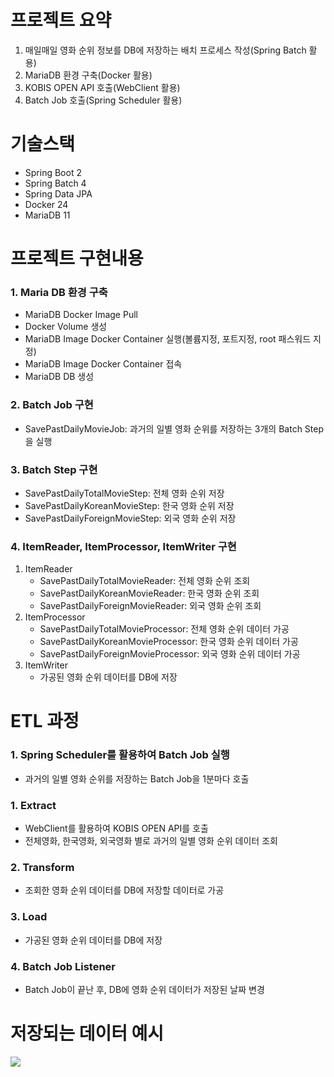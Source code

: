 # 프로젝트 요약
1. 매일매일 영화 순위 정보를 DB에 저장하는 배치 프로세스 작성(Spring Batch 활용)
2. MariaDB 환경 구축(Docker 활용)
3. KOBIS OPEN API 호출(WebClient 활용)
4. Batch Job 호출(Spring Scheduler 활용)

# 기술스택
- Spring Boot 2
- Spring Batch 4
- Spring Data JPA
- Docker 24
- MariaDB 11

# 프로젝트 구현내용
### 1. Maria DB 환경 구축
   - MariaDB Docker Image Pull
   - Docker Volume 생성
   - MariaDB Image Docker Container 실행(볼륨지정, 포트지정, root 패스워드 지정)
   - MariaDB Image Docker Container 접속
   - MariaDB DB 생성
### 2. Batch Job 구현
   - SavePastDailyMovieJob: 과거의 일별 영화 순위를 저장하는 3개의 Batch Step을 실행
### 3. Batch Step 구현
   - SavePastDailyTotalMovieStep: 전체 영화 순위 저장
   - SavePastDailyKoreanMovieStep: 한국 영화 순위 저장
   - SavePastDailyForeignMovieStep: 외국 영화 순위 저장
### 4. ItemReader, ItemProcessor, ItemWriter 구현
1) ItemReader
   - SavePastDailyTotalMovieReader: 전체 영화 순위 조회
   - SavePastDailyKoreanMovieReader: 한국 영화 순위 조회
   - SavePastDailyForeignMovieReader: 외국 영화 순위 조회
2) ItemProcessor
   - SavePastDailyTotalMovieProcessor: 전체 영화 순위 데이터 가공
   - SavePastDailyKoreanMovieProcessor: 한국 영화 순위 데이터 가공
   - SavePastDailyForeignMovieProcessor: 외국 영화 순위 데이터 가공
3) ItemWriter
   - 가공된 영화 순위 데이터를 DB에 저장

# ETL 과정
### 1. Spring Scheduler를 활용하여 Batch Job 실행
   - 과거의 일별 영화 순위를 저장하는 Batch Job을 1분마다 호출
### 1. Extract
   - WebClient를 활용하여 KOBIS OPEN API를 호출
   - 전체영화, 한국영화, 외국영화 별로 과거의 일별 영화 순위 데이터 조회
### 2. Transform
   - 조회한 영화 순위 데이터를 DB에 저장할 데이터로 가공
### 3. Load
   - 가공된 영화 순위 데이터를 DB에 저장
### 4. Batch Job Listener
   - Batch Job이 끝난 후, DB에 영화 순위 데이터가 저장된 날짜 변경


# 저장되는 데이터 예시
![](https://velog.velcdn.com/images/topmedia/post/9b3a0b09-5178-437e-b926-2f7ab1acb940/image.png)
